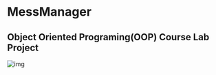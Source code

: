 # MessManager
## Object Oriented Programing(OOP) Course Lab Project
![img](https://github.com/Rashed360/MessManager-Java/ui/LoginPage.jpg?raw=true)
